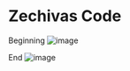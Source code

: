 # Zechivas Code

Beginning
![image](https://user-images.githubusercontent.com/105561127/171991319-60175421-f785-4cf6-b376-4bfddf6fcf5c.png)

End
![image](https://user-images.githubusercontent.com/105561127/171991335-95179426-40b8-4612-a0b0-5f674ec467c0.png)
